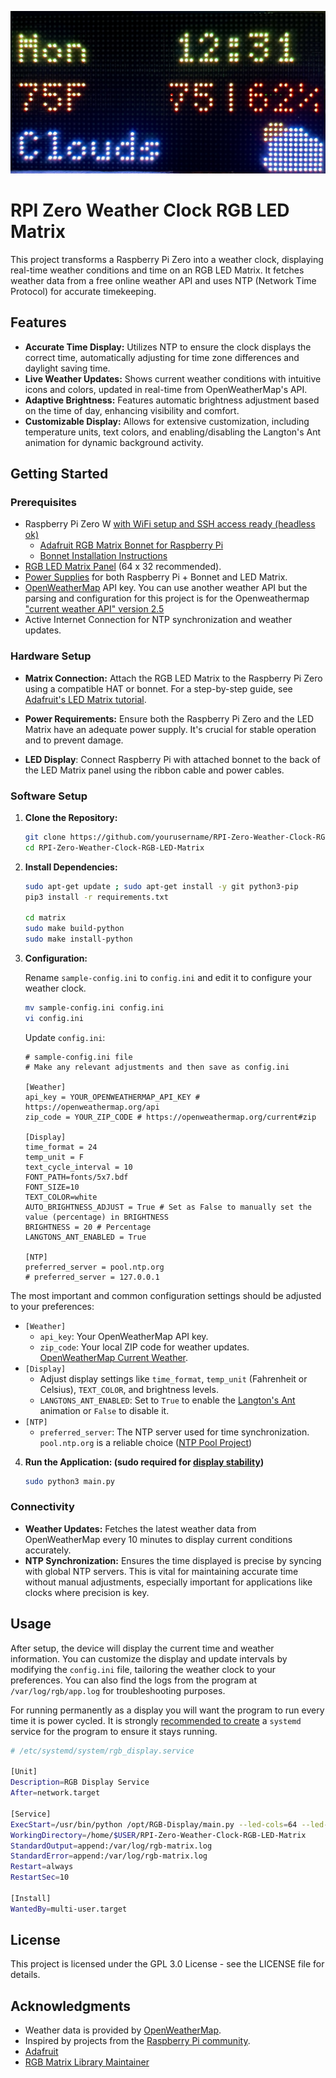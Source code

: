 ![photo of the RPI Zero Weather Clock RGB LED Matrix in action](https://github.com/jkeychan/RPI-Zero-Weather-Clock-RGB-LED-Matrix/blob/main/sample-photo.jpg)

# RPI Zero Weather Clock RGB LED Matrix

This project transforms a Raspberry Pi Zero into a weather clock, displaying real-time weather conditions and time on an RGB LED Matrix. It fetches weather data from a free online weather API and uses NTP (Network Time Protocol) for accurate timekeeping.

## Features

- **Accurate Time Display:** Utilizes NTP to ensure the clock displays the correct time, automatically adjusting for time zone differences and daylight saving time.
- **Live Weather Updates:** Shows current weather conditions with intuitive icons and colors, updated in real-time from OpenWeatherMap's API.
- **Adaptive Brightness:** Features automatic brightness adjustment based on the time of day, enhancing visibility and comfort.
- **Customizable Display:** Allows for extensive customization, including temperature units, text colors, and enabling/disabling the Langton's Ant animation for dynamic background activity.

## Getting Started

### Prerequisites

- Raspberry Pi Zero W [with WiFi setup and SSH access ready (headless ok)](https://www.raspberrypi.com/news/raspberry-pi-imager-imaging-utility/)
  - [Adafruit RGB Matrix Bonnet for Raspberry Pi](https://www.adafruit.com/product/3211)
  - [Bonnet Installation Instructions](https://learn.adafruit.com/adafruit-rgb-matrix-bonnet-for-raspberry-pi/)
- [RGB LED Matrix Panel](https://www.adafruit.com/search?q=RGB+LED+Matrix+Panel) (64 x 32 recommended).
- [Power Supplies](https://www.adafruit.com/product/1466) for both Raspberry Pi + Bonnet and LED Matrix.
- [OpenWeatherMap](https://openweathermap.org/api) API key. You can use another weather API but the parsing and configuration for this project is for the Openweathermap ["current weather API" version 2.5](https://openweathermap.org/current#one)
- Active Internet Connection for NTP synchronization and weather updates.

### Hardware Setup

- **Matrix Connection:** Attach the RGB LED Matrix to the Raspberry Pi Zero using a compatible HAT or bonnet. For a step-by-step guide, see [Adafruit's LED Matrix tutorial](https://learn.adafruit.com/adafruit-rgb-matrix-bonnet-for-raspberry-pi).


- **Power Requirements:** Ensure both the Raspberry Pi Zero and the LED Matrix have an adequate power supply. It's crucial for stable operation and to prevent damage.
- **LED Display**: Connect Raspberry Pi with attached bonnet to the back of the LED Matrix panel using the ribbon cable and power cables.
### Software Setup

1. **Clone the Repository:**

    ```bash
    git clone https://github.com/yourusername/RPI-Zero-Weather-Clock-RGB-LED-Matrix.git
    cd RPI-Zero-Weather-Clock-RGB-LED-Matrix
    ```

2. **Install Dependencies:**

    ```bash
    sudo apt-get update ; sudo apt-get install -y git python3-pip
    pip3 install -r requirements.txt

    cd matrix
    sudo make build-python
    sudo make install-python

    ```

3. **Configuration:**

    Rename `sample-config.ini` to `config.ini` and edit it to configure your weather clock.

    ```bash
    mv sample-config.ini config.ini
    vi config.ini
    ```

    Update `config.ini`:

    ```
    # sample-config.ini file
    # Make any relevant adjustments and then save as config.ini

    [Weather]
    api_key = YOUR_OPENWEATHERMAP_API_KEY # https://openweathermap.org/api
    zip_code = YOUR_ZIP_CODE # https://openweathermap.org/current#zip

    [Display]
    time_format = 24
    temp_unit = F
    text_cycle_interval = 10
    FONT_PATH=fonts/5x7.bdf
    FONT_SIZE=10
    TEXT_COLOR=white
    AUTO_BRIGHTNESS_ADJUST = True # Set as False to manually set the value (percentage) in BRIGHTNESS
    BRIGHTNESS = 20 # Percentage
    LANGTONS_ANT_ENABLED = True

    [NTP]
    preferred_server = pool.ntp.org
    # preferred_server = 127.0.0.1
    ```

  The most important and common configuration settings should be adjusted to your preferences:

 - `[Weather]`
   - `api_key`: Your OpenWeatherMap API key. 
   - `zip_code`: Your local ZIP code for weather updates. [OpenWeatherMap Current Weather](https://openweathermap.org/current#zip).
 - `[Display]`
   - Adjust display settings like `time_format`, `temp_unit` (Fahrenheit or Celsius), `TEXT_COLOR`, and brightness levels.
   - `LANGTONS_ANT_ENABLED`: Set to `True` to enable the [Langton's Ant](https://en.wikipedia.org/wiki/Langton%27s_ant) animation or `False` to disable it.
 - `[NTP]`
   - `preferred_server`: The NTP server used for time synchronization. `pool.ntp.org` is a reliable choice ([NTP Pool Project](https://www.ntppool.org/en/))

4. **Run the Application: (sudo required for [display stability]())**

    ```bash
    sudo python3 main.py
    ```

### Connectivity

- **Weather Updates:** Fetches the latest weather data from OpenWeatherMap every 10 minutes to display current conditions accurately.
- **NTP Synchronization:** Ensures the time displayed is precise by syncing with global NTP servers. This is vital for maintaining accurate time without manual adjustments, especially important for applications like clocks where precision is key.

## Usage

After setup, the device will display the current time and weather information. You can customize the display and update intervals by modifying the `config.ini` file, tailoring the weather clock to your preferences. You can also find the logs from the program at `/var/log/rgb/app.log` for troubleshooting purposes.

For running permanently as a display you will want the program to run every time it is power cycled. It is strongly [recommended to create](https://www.fosslinux.com/111815/a-guide-to-creating-linux-services-with-systemd.htm) a `systemd` service for the program to ensure it stays running.

```bash
# /etc/systemd/system/rgb_display.service

[Unit]
Description=RGB Display Service
After=network.target

[Service]
ExecStart=/usr/bin/python /opt/RGB-Display/main.py --led-cols=64 --led-rows=32
WorkingDirectory=/home/$USER/RPI-Zero-Weather-Clock-RGB-LED-Matrix
StandardOutput=append:/var/log/rgb-matrix.log
StandardError=append:/var/log/rgb-matrix.log
Restart=always
RestartSec=10

[Install]
WantedBy=multi-user.target
```
## License

This project is licensed under the GPL 3.0 License - see the LICENSE file for details.

## Acknowledgments

- Weather data is provided by [OpenWeatherMap](https://openweathermap.org/api).
- Inspired by projects from the [Raspberry Pi community](https://www.raspberrypi.org/).
- [Adafruit](https://learn.adafruit.com/)
- [RGB Matrix Library Maintainer](https://github.com/hzeller)
